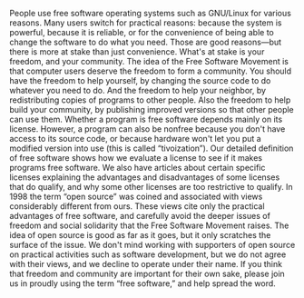People use free software operating systems such as GNU/Linux for various reasons. Many users switch for practical reasons: because the system is powerful, because it is reliable, or for the convenience of being able to change the software to do what you need. Those are good reasons—but there is more at stake than just convenience. What's at stake is your freedom, and your community. The idea of the Free Software Movement is that computer users deserve the freedom to form a community. You should have the freedom to help yourself, by changing the source code to do whatever you need to do. And the freedom to help your neighbor, by redistributing copies of programs to other people. Also the freedom to help build your community, by publishing improved versions so that other people can use them. Whether a program is free software depends mainly on its license. However, a program can also be nonfree because you don't have access to its source code, or because hardware won't let you put a modified version into use (this is called “tivoization”). Our detailed definition of free software shows how we evaluate a license to see if it makes programs free software. We also have articles about certain specific licenses explaining the advantages and disadvantages of some licenses that do qualify, and why some other licenses are too restrictive to qualify. In 1998 the term “open source” was coined and associated with views considerably different from ours. These views cite only the practical advantages of free software, and carefully avoid the deeper issues of freedom and social solidarity that the Free Software Movement raises. The idea of open source is good as far as it goes, but it only scratches the surface of the issue. We don't mind working with supporters of open source on practical activities such as software development, but we do not agree with their views, and we decline to operate under their name. If you think that freedom and community are important for their own sake, please join us in proudly using the term “free software,” and help spread the word.